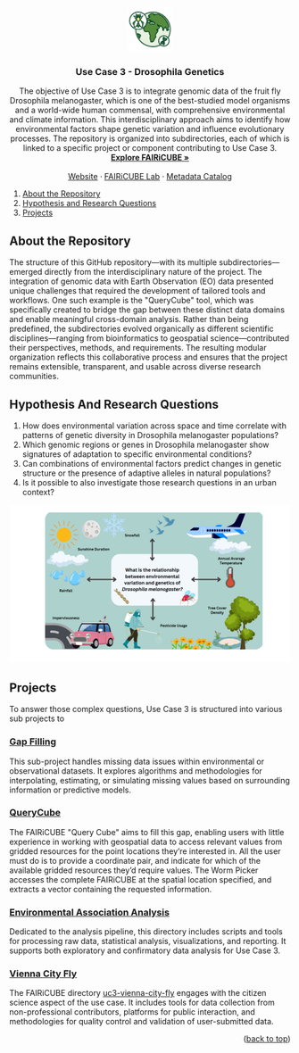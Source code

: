 
<!-- PROJECT LOGO -->
<br />
<div align="center">
  <a href="https://github.com/github_username/repo_name">
    <img src="docs/UC3-icon_final-1.png" alt="Logo" width="80" height="80">
  </a>

<h3 align="center">Use Case 3 - Drosophila Genetics </h3>

  <p align="center">
    The objective of Use Case 3 is to integrate genomic data of the fruit fly Drosophila melanogaster, which is one of the best-studied model organisms and a world-wide human commensal, with comprehensive environmental and climate information. This interdisciplinary approach aims to identify how environmental factors shape genetic variation and influence evolutionary processes. 
    The repository is organized into subdirectories, each of which is linked to a specific project or component contributing to Use Case 3.  
    <br />
    <a href="https://fairicube.nilu.no/"><strong>Explore FAIRiCUBE »</strong></a>
    <br />
    <br />
    <a href="https://fairicube.nilu.no/uc3-environmental-adaptation-genomics-in-drosophila/">Website</a>
    &middot;
    <a href="https://fairicube.readthedocs.io/en/latest/user_guide/eox_lab/">FAIRiCUBE Lab</a>
    &middot;
    <a href="https://catalog.eoxhub.fairicube.eu/">Metadata Catalog</a>
  </p>
</div>


<!-- TABLE OF CONTENTS -->
1. [About the Repository](#about-the-repository)
2. [Hypothesis and Research Questions](#hypothesis-and-research-questions)
3. [Projects](#novel-aspects)


## About the Repository

The structure of this GitHub repository—with its multiple subdirectories—emerged directly from the interdisciplinary nature of the project. The integration of genomic data with Earth Observation (EO) data presented unique challenges that required the development of tailored tools and workflows. One such example is the "QueryCube" tool, which was specifically created to bridge the gap between these distinct data domains and enable meaningful cross-domain analysis. Rather than being predefined, the subdirectories evolved organically as different scientific disciplines—ranging from bioinformatics to geospatial science—contributed their perspectives, methods, and requirements. The resulting modular organization reflects this collaborative process and ensures that the project remains extensible, transparent, and usable across diverse research communities.

## Hypothesis And Research Questions

1. How does environmental variation across space and time correlate with patterns of genetic diversity in Drosophila melanogaster populations?
2. Which genomic regions or genes in Drosophila melanogaster show signatures of adaptation to specific environmental conditions?
3. Can combinations of environmental factors predict changes in genetic structure or the presence of adaptive alleles in natural populations?
4. Is it possible to also investigate those research questions in an urban context?

![Scheme](docs/Scheme.png)

## Projects

To answer those complex questions, Use Case 3 is structured into various sub projects to 

### [Gap Filling](projects/gap_filling)
 This sub-project handles missing data issues within environmental or observational datasets. It explores algorithms and methodologies for interpolating, estimating, or simulating missing values based on surrounding information or predictive models.

### [QueryCube](projects/QueryCube)
The FAIRiCUBE "Query Cube" aims to fill this gap, enabling users with little experience in working with geospatial data to access relevant values from gridded resources for the point locations they’re interested in. All the user must do is to provide a coordinate pair, and indicate for which of the available gridded resources they’d require values. The Worm Picker accesses the complete FAIRiCUBE at the spatial location specified, and extracts a vector containing the requested information.

### [Environmental Association Analysis](projects/LandscapeGenomicsPipeline)
 Dedicated to the analysis pipeline, this directory includes scripts and tools for processing raw data, statistical analysis, visualizations, and reporting. It supports both exploratory and confirmatory data analysis for Use Case 3.

### [Vienna City Fly](https://nhmvienna.github.io/ViennaCityFly/)
 The FAIRiCUBE directory [uc3-vienna-city-fly](https://github.com/FAIRiCUBE/uc3-vienna-city-fly) engages with the citizen science aspect of the use case. It includes tools for data collection from non-professional contributors, platforms for public interaction, and methodologies for quality control and validation of user-submitted data.


<p align="right">(<a href="#readme-top">back to top</a>)</p>
